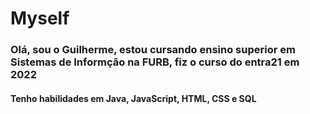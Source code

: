 <h1> Myself </h1>

<h3>Olá, sou o Guilherme, estou cursando ensino superior em Sistemas de Informção na FURB, fiz o curso do entra21 em 2022</h3> </n>
<h4>Tenho habilidades em Java, JavaScript, HTML, CSS e SQL </h4>


